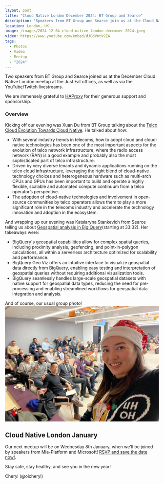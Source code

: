 ```yaml
---
layout: post
title: "Cloud Native London December 2024: BT Group and Searce"
description: "Speakers from BT Group and Searce join us at the Cloud Native London meetup December 2024, hosted by Cheryl Hung, Senior Director, Ecosystem at Arm"
location: London, UK
image: /images/2024-12-04-cloud-native-london-december-2024.jpeg
video: https://www.youtube.com/embed/dJGdVntV9ZA
tags:
  - Photos
  - Video
  - Meetup
  - "2024"
---
```


Two speakers from BT Group and Searce joined us at the December Cloud Native London meetup at the Just Eat offices, as well as via the YouTube/Twitch livestreams. 

We are immensely grateful to [HAProxy](https://www.haproxy.com/) for their generous support and sponsorship.

### Overview

Kicking off our evening was Xuan Du from BT Group talking about the [Telco Cloud Evolution Towards Cloud Native](https://www.youtube.com/watch?v=dJGdVntV9ZA). He talked about how: 
* With several industry trends in telecoms, how to adopt cloud and cloud-native technologies has been one of the most important aspects for the evolution of telco network infrastructure, where the radio access network (RAN) is a good example and probably also the most sophisticated part of telco infrastructure.
* Driven by very diverse tenants and dynamic applications running on the telco cloud infrastructure, leveraging the right blend of cloud-native technology choices and heterogeneous hardware such as multi-arch CPUs and GPUs has been important to build and operate a highly flexible, scalable and automated compute continuum from a telco operator’s perspective.
* The adoption of cloud-native technologies and involvement in open-source communities by telco operators allows them to play a more significant role in the telecoms industry and accelerate the technology innovation and adoption in the ecosystem.

And wrapping up our evening was Katsiaryna Stankevich from Searce telling us about [Geospatial analysis in Big Query](https://www.youtube.com/live/dJGdVntV9ZA?si=wYw5Wi7EE1rf6Quh&t=2012)(starting at 33:32). Her takeaways were:
* BigQuery's geospatial capabilities allow for complex spatial queries, including proximity analysis, geofencing, and point-in-polygon calculations, all within a serverless architecture optimized for scalability and performance.
* BigQuery Geo Viz offers an intuitive interface to visualize geospatial data directly from BigQuery, enabling easy testing and interpretation of geospatial queries without requiring additional visualization tools.
* BigQuery seamlessly handles large-scale geospatial datasets with native support for geospatial data types, reducing the need for pre-processing and enabling streamlined workflows for geospatial data integration and analysis. 

And of course, our usual group photo!
![](/images/2024-12-04-cloud-native-london-december-2024.jpeg)

## Cloud Native London January

Our next meetup will be on Wednesday 8th January, when we'll be joined by speakers from Mia-Platform and Microsoft! [RSVP and save the date now!](https://www.meetup.com/cloud-native-london/events/300767439/). 

Stay safe, stay healthy, and see you in the new year!

Cheryl (@oicheryl) 
